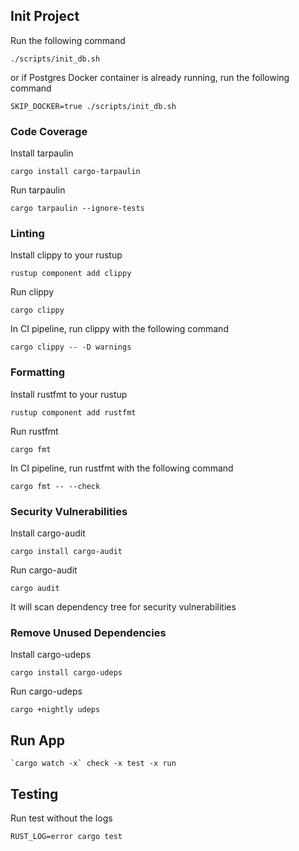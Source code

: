 ## Init Project
Run the following command
```
./scripts/init_db.sh
```
or if Postgres Docker container is already running, run the following command
```
SKIP_DOCKER=true ./scripts/init_db.sh

```

### Code Coverage
Install tarpaulin
```
cargo install cargo-tarpaulin
```
Run tarpaulin
```
cargo tarpaulin --ignore-tests
```

### Linting
Install clippy to your rustup
```
rustup component add clippy
```
Run clippy
```
cargo clippy
```
In CI pipeline, run clippy with the following command
```
cargo clippy -- -D warnings
```

### Formatting
Install rustfmt to your rustup
```
rustup component add rustfmt
```
Run rustfmt
```
cargo fmt
```
In CI pipeline, run rustfmt with the following command
```
cargo fmt -- --check
```

### Security Vulnerabilities
Install cargo-audit
```
cargo install cargo-audit
```
Run cargo-audit
```
cargo audit
```
It will scan dependency tree for security vulnerabilities

### Remove Unused Dependencies
Install cargo-udeps
```
cargo install cargo-udeps
```
Run cargo-udeps
```
cargo +nightly udeps
```


## Run App
```
`cargo watch -x` check -x test -x run
```

## Testing
Run test without the logs
```
RUST_LOG=error cargo test
```